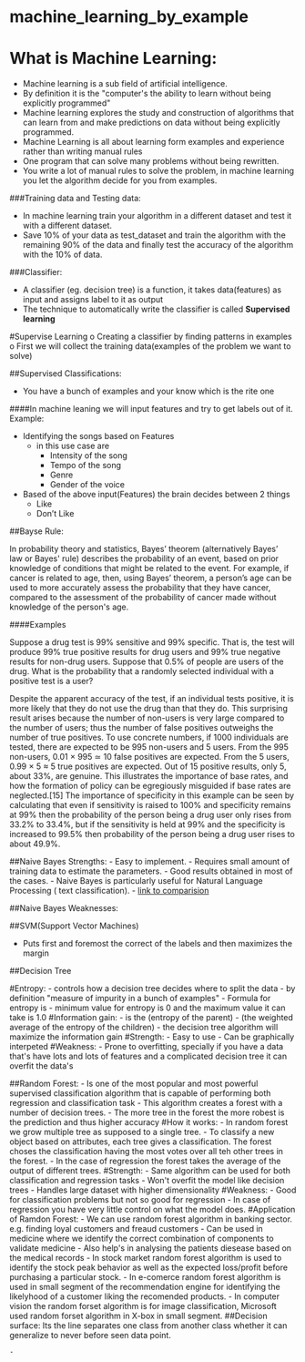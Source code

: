 # machine_learning_by_example

# What is Machine Learning:
-	Machine learning is a sub field of artificial intelligence.
-	By definition it is the "computer's the ability to learn without being explicitly programmed"
-	Machine learning explores the study and construction of algorithms that can learn from and make predictions on data without being explicitly programmed.
-	Machine Learning is all about learning form examples and experience rather than writing manual rules
-	One program that can solve many problems without being rewritten.
-   You write a lot of manual rules to solve the problem, in machine learning you let the algorithm decide for you from examples.

###Training data and Testing data:
-	In machine learning train your algorithm in a different dataset and test it with a different dataset.
-	Save 10% of your data as test_dataset and train the algorithm with the remaining 90% of the data and finally test the accuracy of the algorithm with the 10% of data.

###Classifier:
-	A classifier (eg. decision tree) is a function, it takes data(features) as input and assigns label to it as output
-	The technique to automatically write the classifier is called **Supervised learning**

#Supervise Learning
o	Creating a classifier by finding patterns in examples
o	First we will collect the training data(examples of the problem we want to solve)

##Supervised Classifications:
-	You have a bunch of examples and your know which is the rite one

####In machine leaning we will input features and try to get labels out of it.
Example:
- Identifying the songs based on Features
    - in this use case are
        - Intensity of the song
        - Tempo of the song
        - Genre
        - Gender of the voice
- Based of the above input(Features) the brain decides between 2 things
    - Like
    - Don’t Like


##Bayse Rule:

In probability theory and statistics, Bayes’ theorem (alternatively Bayes’ law or Bayes' rule) describes the probability of an event, based on prior knowledge of conditions that might be related to the event. For example, if cancer is related to age, then, using Bayes’ theorem, a person’s age can be used to more accurately assess the probability that they have cancer, compared to the assessment of the probability of cancer made without knowledge of the person's age.

####Examples

Suppose a drug test is 99% sensitive and 99% specific. That is, the test will produce 99% true positive results for drug users and 99% true negative results for non-drug users. Suppose that 0.5% of people are users of the drug. What is the probability that a randomly selected individual with a positive test is a user?


Despite the apparent accuracy of the test, if an individual tests positive, it is more likely that they do not use the drug than that they do. This surprising result arises because the number of non-users is very large compared to the number of users; thus the number of false positives outweighs the number of true positives. To use concrete numbers, if 1000 individuals are tested, there are expected to be 995 non-users and 5 users. From the 995 non-users, 0.01 × 995 ≃ 10 false positives are expected. From the 5 users, 0.99 × 5 ≈ 5 true positives are expected. Out of 15 positive results, only 5, about 33%, are genuine. This illustrates the importance of base rates, and how the formation of policy can be egregiously misguided if base rates are neglected.[15]
The importance of specificity in this example can be seen by calculating that even if sensitivity is raised to 100% and specificity remains at 99% then the probability of the person being a drug user only rises from 33.2% to 33.4%, but if the sensitivity is held at 99% and the specificity is increased to 99.5% then probability of the person being a drug user rises to about 49.9%.

##Naive Bayes Strengths:
    - Easy to implement.
    - Requires small amount of training data to estimate the parameters.
    - Good results obtained in most of the cases.
    - Naive Bayes is particularly useful for Natural Language Processing ( text classification).
    - [link to comparision ](http://blog.echen.me/2011/04/27/choosing-a-machine-learning-classifier/)

##Naive Bayes Weaknesses:


##SVM(Support Vector Machines)
- Puts first and foremost the correct of the labels and then maximizes the margin

##Decision Tree

#Entropy:
    - controls how a decision tree decides where to split the data
    - by definition "measure of impurity in a bunch of examples"
    - Formula for entropy is
    - minimum value for entropy is 0 and the maximum value it can take is 1.0
#Information gain:
    - is the (entropy of the parent) - (the weighted average of the entropy of the children)
    - the decision tree algorithm will maximize the information gain
#Strength:
    - Easy to use
    - Can be graphically interpeted
#Weakness:
    - Prone to overfitting, specially if you have a data that's have lots and lots of features and a complicated decision tree it can overfit the data's

##Random Forest:
    - Is  one of the most popular and most powerful supervised classification
    algorithm that is capable of performing both regression and classification task
    - This algorithm creates a forest with a number of decision trees.
    - The more tree in the forest the more robest is the prediction and thus higher accuracy
#How it works:
    - In random forest we grow multiple tree as supposed to a single tree.
    - To classify a new object based on attributes, each tree gives a classification. The forest choses the classification having the most votes over all teh other trees in the forest.
    - In the case of regression the forest takes the average of the output of different trees.
#Strength:
    - Same algorithm can be used for both classification and regression tasks
    - Won't overfit the model like decision trees
    - Handles large dataset with higher dimensionality
#Weakness:
    - Good for classification problems but not so good for regression
    - In case of regression you have very little control on what the model does.
#Application of Ramdon Forest:
    - We can use random forest algorithm in banking sector. e.g. finding loyal customers and freaud customers
    - Can be used in medicine where we identify the correct combination of components to validate medicine
    - Also help's in analysing the patients diesease based on the medical records
    - In stock market random forest algorithm is used to identify the stock peak behavior as well as the expected loss/profit before purchasing a particular stock.
    - In e-comerce random forest algorithm is used in small segment of the recommendation engine for identifying the likelyhood of a customer liking the recomended products.
    - In computer vision the random forset algorithm is for image classification, Microsoft used random forset algorithm in X-box in small segment.
##Decision surface:
Its the line separates one class from another class whether it can generalize to never before seen data point.

    -

